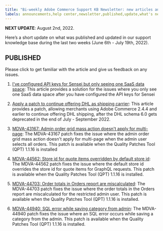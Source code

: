 ```yaml
---
title: "Bi-weekly Adobe Commerce Support KB Newsletter: new articles and updates"
labels: announcements,help center,newsletter,published,update,what's new,Magento,Adobe Commerce,cloud infrastructure,on-premises
---
```


 **NEXT UPDATE**: August 2nd, 2022.

Here’s a short update on what was published and updated in our support knowledge base during the last two weeks (June 6th - July 19th, 2022).

## PUBLISHED

Please click to get familiar with the article and give us feedback on any issues.

1. [I've configured API keys for Sensei but only seeing one SaaS data space](https://support.magento.com/hc/en-us/articles/7788037656845-I-ve-configured-API-keys-for-Sensei-but-only-seeing-one-SaaS-data-space): This article provides a solution for the issues where you only see one SaaS data space after you have configured the API keys for Sensei

1. [Apply a patch to continue offering DHL as shipping carrier](https://support.magento.com/hc/en-us/articles/7707818131597-Apply-a-patch-to-continue-offering-DHL-as-shipping-carrier): This article provides a patch, allowing merchants using Adobe Commerce 2.4.4 and earlier to continue offering DHL shipping, after the DHL schema 6.0 gets deprecated in the end of July - September 2022.

1.	[MDVA-43167: Admin order grid mass action doesn't apply for multi-page](https://support.magento.com/hc/en-us/articles/7589692196621-MDVA-43167-Admin-order-grid-mass-action-doesn-t-apply-for-multi-page): The MDVA-43167 patch fixes the issue where the admin order grid mass action doesn't apply for multi-page when the admin user selects all orders. This patch is available when the Quality Patches Tool (QPT) 1.1.16 is installed

1. [MDVA-44562: Store id for quote items overridden by default store id](https://support.magento.com/hc/en-us/articles/7589701114253-MDVA-44562-Store-id-for-quote-items-overridden-by-default-store-id): The MDVA-44562 patch fixes the issue where the default store id overrides the store id for quote items for GraphQL requests. This patch is available when the Quality Patches Tool (QPT) 1.1.16 is installed.

1. [MDVA-44703: Order totals in Orders report are miscalculated](https://support.magento.com/hc/en-us/articles/7675019193485-MDVA-44703-Order-totals-in-Orders-report-are-miscalculated): The MDVA-44703 patch fixes the issue where the order totals in the Orders report are miscalculated for the restricted admin user. This patch is available when the Quality Patches Tool (QPT) 1.1.16 is installed.

1. [MDVA-44940: SQL error while saving category from admin](https://support.magento.com/hc/en-us/articles/7643240232077-MDVA-44940-SQL-error-while-saving-category-from-admin): The MDVA-44940 patch fixes the issue where an SQL error occurs while saving a category from the admin. This patch is available when the Quality Patches Tool (QPT) 1.1.16 is installed.
